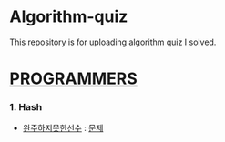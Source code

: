# Algorithm-quiz
This repository is for uploading algorithm quiz I solved.

# [PROGRAMMERS](https://programmers.co.kr/learn/challenges?tab=algorithm_practice_kit, "Programmers Link")
### 1. Hash
   * [완주하지못한선수](https://github.com/KangJuHyeon/Algorithm-quiz/blob/master/programmers/Hash_level_1.py "problem solving") : [문제](https://programmers.co.kr/learn/courses/30/lessons/42576, "Programmers Link")


